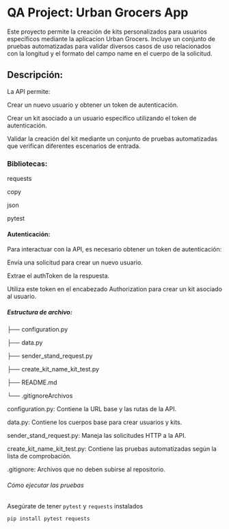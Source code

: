 # QA Project: Urban Grocers App
Este proyecto permite la creación de kits personalizados para usuarios específicos mediante la aplicacion Urban Grocers. Incluye un conjunto de pruebas automatizadas para validar diversos casos de uso relacionados con la longitud y el formato del campo name en el cuerpo de la solicitud.

## Descripción:

La API permite:

Crear un nuevo usuario y obtener un token de autenticación.

Crear un kit asociado a un usuario específico utilizando el token de autenticación.

Validar la creación del kit mediante un conjunto de pruebas automatizadas que verifican diferentes escenarios de entrada.


### Bibliotecas:

requests

copy

json

pytest

#### Autenticación:

Para interactuar con la API, es necesario obtener un token de autenticación:

Envía una solicitud para crear un nuevo usuario.

Extrae el authToken de la respuesta.

Utiliza este token en el encabezado Authorization para crear un kit asociado al usuario.

##### Estructura de archivo:

├── configuration.py

├── data.py

├── sender_stand_request.py

├── create_kit_name_kit_test.py

├── README.md

└── .gitignoreArchivos

configuration.py: Contiene la URL base y las rutas de la API.

data.py: Contiene los cuerpos base para crear usuarios y kits.

sender_stand_request.py: Maneja las solicitudes HTTP a la API.

create_kit_name_kit_test.py: Contiene las pruebas automatizadas según la lista de comprobación.

.gitignore: Archivos que no deben subirse al repositorio.


###### Cómo ejecutar las pruebas
Asegúrate de tener `pytest` y `requests` instalados

```bash
pip install pytest requests

